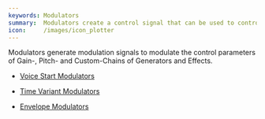 ```yaml
---
keywords: Modulators
summary:  Modulators create a control signal that can be used to control other modules.
icon:     /images/icon_plotter
---
```


Modulators generate modulation signals to modulate the control parameters of Gain-, Pitch- and Custom-Chains of Generators and Effects.

- [Voice Start Modulators](/hise-modules/modulators/voice-start-modulators)

- [Time Variant Modulators](/hise-modules/modulators/time-variant-modulators)

- [Envelope Modulators](/hise-modules/modulators/envelopes)

